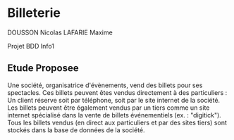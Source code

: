Billeterie
==========

DOUSSON Nicolas
LAFARIE Maxime

Projet BDD Info1

## Etude Proposee ##

Une société, organisatrice d'évènements, vend des billets pour ses spectacles.
Ces billets peuvent êtes vendus directement à des particuliers :
Un client réserve soit par téléphone, soit par le site internet de la société.
Les billets peuvent être également vendus par un tiers comme un site internet 
spécialisé dans la vente de billets événementiels (ex. : "digitick").
Tous les billets vendus (en direct aux particuliers et par des sites tiers) sont
stockés dans la base de données de la société.
